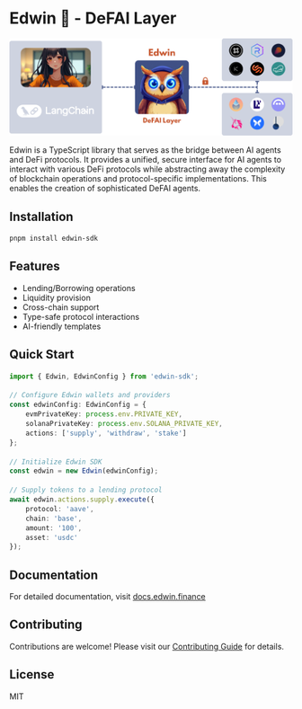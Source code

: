 # Edwin 🦉 - DeFAI Layer

![Edwin Overview](docs/static/img/edwin_diagram.png)

Edwin is a TypeScript library that serves as the bridge between AI agents and DeFi protocols. It provides a unified, secure interface for AI agents to interact with various DeFi protocols while abstracting away the complexity of blockchain operations and protocol-specific implementations. This enables the creation of sophisticated DeFAI agents.

## Installation

```bash
pnpm install edwin-sdk
```

## Features

- Lending/Borrowing operations
- Liquidity provision
- Cross-chain support
- Type-safe protocol interactions
- AI-friendly templates

## Quick Start

```typescript
import { Edwin, EdwinConfig } from 'edwin-sdk';

// Configure Edwin wallets and providers
const edwinConfig: EdwinConfig = {
    evmPrivateKey: process.env.PRIVATE_KEY,
    solanaPrivateKey: process.env.SOLANA_PRIVATE_KEY,
    actions: ['supply', 'withdraw', 'stake']
};

// Initialize Edwin SDK
const edwin = new Edwin(edwinConfig);

// Supply tokens to a lending protocol
await edwin.actions.supply.execute({
    protocol: 'aave',
    chain: 'base',
    amount: '100',
    asset: 'usdc'
});
```


## Documentation

For detailed documentation, visit [docs.edwin.finance](https://docs.edwin.finance)

## Contributing

Contributions are welcome! Please visit our [Contributing Guide](https://docs.edwin.finance) for details.

## License

MIT

